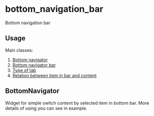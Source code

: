 # bottom_navigation_bar

Bottom navigation bar

## Usage

Main classes:

1. [Bottom navigator](lib/src/bottom_navigator.dart)
2. [Bottom navigator bar](lib/src/bottom_nav_bar.dart)
3. [Type of tab](lib/src/bottom_nav_tab_type.dart)
4. [Relation between item in bar and content](lib/src/bottom_navigation_relationship.dart)

## BottomNavigator

Widget for simple switch content by selected item in bottom bar.
More details of using you can see in example.